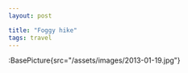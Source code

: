 ```yaml
---
layout: post

title: "Foggy hike"
tags: travel
---
```


:BasePicture{src="/assets/images/2013-01-19.jpg"}

<!--more-->
